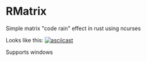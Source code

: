 # RMatrix

Simple matrix "code rain" effect in rust using ncurses

Looks like this: [![asciicast](https://asciinema.org/a/XERi4QfsWTcZAoaH0fxtzmnWp.png)](https://asciinema.org/a/XERi4QfsWTcZAoaH0fxtzmnWp)

Supports windows